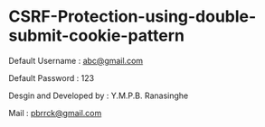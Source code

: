 # CSRF-Protection-using-double-submit-cookie-pattern

Default Username : abc@gmail.com

Default Password : 123

Desgin and Developed by : Y.M.P.B. Ranasinghe

Mail : pbrrck@gmail.com
